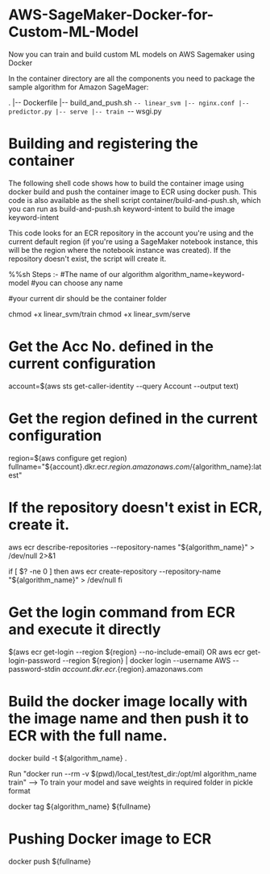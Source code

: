 # AWS-SageMaker-Docker-for-Custom-ML-Model
Now you can train and build custom ML models on AWS Sagemaker using Docker

In the container directory are all the components you need to package the sample algorithm for Amazon SageMager:

.
|-- Dockerfile
|-- build_and_push.sh
`-- linear_svm
    |-- nginx.conf
    |-- predictor.py
    |-- serve
    |-- train
    `-- wsgi.py

# Building and registering the container
The following shell code shows how to build the container image using docker build and push the container image to ECR using docker push. This code is also available as the shell script container/build-and-push.sh, which you can run as build-and-push.sh keyword-intent to build the image keyword-intent

This code looks for an ECR repository in the account you're using and the current default region (if you're using a SageMaker notebook instance, this will be the region where the notebook instance was created). If the repository doesn't exist, the script will create it.

%%sh
Steps :-
#The name of our algorithm
algorithm_name=keyword-model #you can choose any name

#your current dir should be the container folder

chmod +x linear_svm/train
chmod +x linear_svm/serve

# Get the Acc No. defined in the current configuration
account=$(aws sts get-caller-identity --query Account --output text)
# Get the region defined in the current configuration
region=$(aws configure get region)
fullname="${account}.dkr.ecr.${region}.amazonaws.com/${algorithm_name}:latest"


# If the repository doesn't exist in ECR, create it.
aws ecr describe-repositories --repository-names "${algorithm_name}" > /dev/null 2>&1

if [ $? -ne 0 ]
then
    aws ecr create-repository --repository-name "${algorithm_name}" > /dev/null
fi

# Get the login command from ECR and execute it directly
$(aws ecr get-login --region ${region} --no-include-email)
OR
aws ecr get-login-password --region ${region} | docker login --username AWS --password-stdin ${account}.dkr.ecr.${region}.amazonaws.com

# Build the docker image locally with the image name and then push it to ECR with the full name.

docker build  -t ${algorithm_name} .

Run "docker run --rm -v $(pwd)/local_test/test_dir:/opt/ml algorithm_name train" --> To train your model and save weights in required folder in pickle format

docker tag ${algorithm_name} ${fullname}

# Pushing Docker image to ECR
docker push ${fullname}

